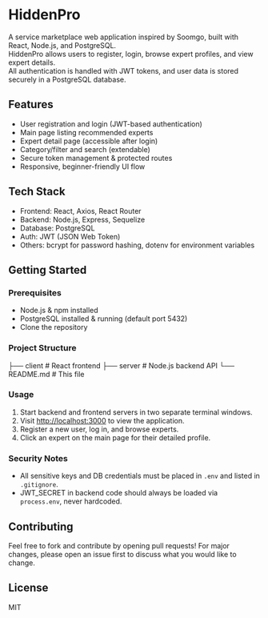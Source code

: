 # HiddenPro

A service marketplace web application inspired by Soomgo, built with React, Node.js, and PostgreSQL.  
HiddenPro allows users to register, login, browse expert profiles, and view expert details.  
All authentication is handled with JWT tokens, and user data is stored securely in a PostgreSQL database.

## Features

- User registration and login (JWT-based authentication)
- Main page listing recommended experts
- Expert detail page (accessible after login)
- Category/filter and search (extendable)
- Secure token management & protected routes
- Responsive, beginner-friendly UI flow

## Tech Stack

- Frontend: React, Axios, React Router
- Backend: Node.js, Express, Sequelize
- Database: PostgreSQL
- Auth: JWT (JSON Web Token)
- Others: bcrypt for password hashing, dotenv for environment variables

## Getting Started

### Prerequisites

- Node.js & npm installed
- PostgreSQL installed & running (default port 5432)
- Clone the repository

### Project Structure
├── client # React frontend
├── server # Node.js backend API
└── README.md # This file


### Usage

1. Start backend and frontend servers in two separate terminal windows.
2. Visit [http://localhost:3000](http://localhost:3000) to view the application.
3. Register a new user, log in, and browse experts.
4. Click an expert on the main page for their detailed profile.

### Security Notes

- All sensitive keys and DB credentials must be placed in `.env` and listed in `.gitignore`.
- JWT_SECRET in backend code should always be loaded via `process.env`, never hardcoded.

## Contributing

Feel free to fork and contribute by opening pull requests! For major changes, please open an issue first to discuss what you would like to change.

## License

MIT

